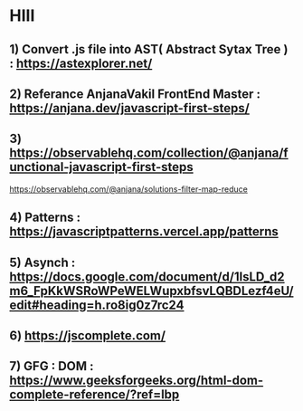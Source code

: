 
# HIII

## 1) Convert .js file into AST( Abstract Sytax Tree ) : https://astexplorer.net/

## 2) Referance AnjanaVakil FrontEnd Master : https://anjana.dev/javascript-first-steps/

## 3) https://observablehq.com/collection/@anjana/functional-javascript-first-steps
https://observablehq.com/@anjana/solutions-filter-map-reduce

## 4) Patterns : https://javascriptpatterns.vercel.app/patterns

## 5) Asynch : https://docs.google.com/document/d/1lsLD_d2m6_FpKkWSRoWPeWELWupxbfsvLQBDLezf4eU/edit#heading=h.ro8ig0z7rc24

## 6) https://jscomplete.com/

## 7) GFG : DOM : https://www.geeksforgeeks.org/html-dom-complete-reference/?ref=lbp


